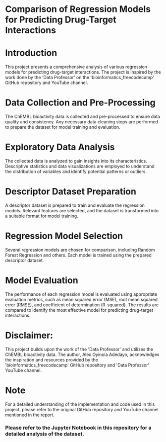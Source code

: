# Comparison of Regression Models for Predicting Drug-Target Interactions
# Introduction
This project presents a comprehensive analysis of various regression models for predicting drug-target interactions. The project is inspired by the work done by the 'Data Professor' on the 'bioinformatics_freecodecamp' GitHub repository and YouTube channel.
# Data Collection and Pre-Processing
The ChEMBL bioactivity data is collected and pre-processed to ensure data quality and consistency. Any necessary data cleaning steps are performed to prepare the dataset for model training and evaluation.
# Exploratory Data Analysis
The collected data is analyzed to gain insights into its characteristics. Descriptive statistics and data visualizations are employed to understand the distribution of variables and identify potential patterns or outliers.
# Descriptor Dataset Preparation
A descriptor dataset is prepared to train and evaluate the regression models. Relevant features are selected, and the dataset is transformed into a suitable format for model training.
# Regression Model Selection
Several regression models are chosen for comparison, including Random Forest Regression and others. Each model is trained using the prepared descriptor dataset.
# Model Evaluation
The performance of each regression model is evaluated using appropriate evaluation metrics, such as mean squared error (MSE), root mean squared error (RMSE), and coefficient of determination (R-squared). The results are compared to identify the most effective model for predicting drug-target interactions.
# Disclaimer:
This project builds upon the work of the 'Data Professor' and utilizes the ChEMBL bioactivity data. The author, Alex Oyinola Adedayo, acknowledges the inspiration and resources provided by the 'bioinformatics_freecodecamp' GitHub repository and 'Data Professor' YouTube channel.
# Note 
For a detailed understanding of the implementation and code used in this project, please refer to the original GitHub repository and YouTube channel mentioned in the report.
### Please refer to the Jupyter Notebook in this repository for a detailed analysis of the dataset.
